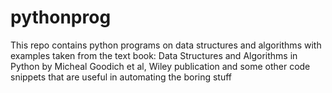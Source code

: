 # pythonprog
This repo contains python programs on data structures and algorithms with examples taken from the text book: Data Structures and Algorithms in Python by Micheal Goodich et al, Wiley publication and some other code snippets that are useful in automating the boring stuff
